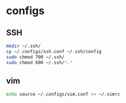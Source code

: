 # configs

## SSH

```bash
mkdir ~/.ssh/
cp ~/.configs/ssh.conf ~/.ssh/config
sudo chmod 700 ~/.ssh/
sudo chmod 600 ~/.ssh/*.*
```

## vim

```bash
echo source ~/.configs/vim.conf >> ~/.vimrc
```


